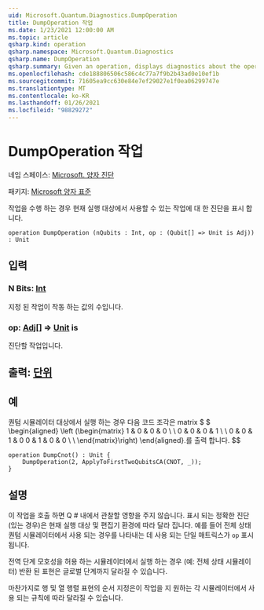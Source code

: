 ```yaml
---
uid: Microsoft.Quantum.Diagnostics.DumpOperation
title: DumpOperation 작업
ms.date: 1/23/2021 12:00:00 AM
ms.topic: article
qsharp.kind: operation
qsharp.namespace: Microsoft.Quantum.Diagnostics
qsharp.name: DumpOperation
qsharp.summary: Given an operation, displays diagnostics about the operation that are made available by the current execution target.
ms.openlocfilehash: cde188806506c586c4c77a7f9b2b43ad0e10ef1b
ms.sourcegitcommit: 71605ea9cc630e84e7ef29027e1f0ea06299747e
ms.translationtype: MT
ms.contentlocale: ko-KR
ms.lasthandoff: 01/26/2021
ms.locfileid: "98829272"
---
```

# <a name="dumpoperation-operation"></a>DumpOperation 작업

네임 스페이스: [Microsoft. 양자 진단](xref:Microsoft.Quantum.Diagnostics)

패키지: [Microsoft 양자 표준](https://nuget.org/packages/Microsoft.Quantum.Standard)


작업을 수행 하는 경우 현재 실행 대상에서 사용할 수 있는 작업에 대 한 진단을 표시 합니다.

```qsharp
operation DumpOperation (nQubits : Int, op : (Qubit[] => Unit is Adj)) : Unit
```


## <a name="input"></a>입력

### <a name="nqubits--int"></a>N Bits: [Int](xref:microsoft.quantum.lang-ref.int)

지정 된 작업이 작동 하는 값의 수입니다.


### <a name="op--qubit--unit--is-adj"></a>op: [Adj](xref:microsoft.quantum.lang-ref.qubit)[] => [Unit](xref:microsoft.quantum.lang-ref.unit)  is

진단할 작업입니다.



## <a name="output--unit"></a>출력: [단위](xref:microsoft.quantum.lang-ref.unit)



## <a name="example"></a>예

퀀텀 시뮬레이터 대상에서 실행 하는 경우 다음 코드 조각은 matrix $ $ \begin{aligned} \left (\begin{matrix} 1 & 0 & 0 & 0 \\ \\ 0 & 0 & 0 & 1 \\ \\ 0 & 0 & 1 & 0 0 & 1 & 0 & 0 \\ \\ \end{matrix}\right) \end{aligned}.를 출력 합니다.
$$

```qsharp
operation DumpCnot() : Unit {
    DumpOperation(2, ApplyToFirstTwoQubitsCA(CNOT, _));
}
```

## <a name="remarks"></a>설명

이 작업을 호출 하면 Q # 내에서 관찰할 영향을 주지 않습니다. 표시 되는 정확한 진단 (있는 경우)은 현재 실행 대상 및 편집기 환경에 따라 달라 집니다.
예를 들어 전체 상태 퀀텀 시뮬레이터에서 사용 되는 경우를 나타내는 데 사용 되는 단일 매트릭스가 `op` 표시 됩니다.

전역 단계 모호성을 허용 하는 시뮬레이터에서 실행 하는 경우 (예: 전체 상태 시뮬레이터) 반환 된 표현은 글로벌 단계까지 달라질 수 있습니다.

마찬가지로 행 및 열 행렬 표현의 순서 지정은이 작업을 지 원하는 각 시뮬레이터에서 사용 되는 규칙에 따라 달라질 수 있습니다.